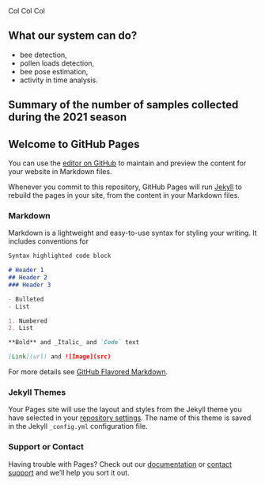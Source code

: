<div class="row">
    <span class="col-third">Col</span>
    <span class="col-third">Col</span>
    <span class="col-third">Col</span>
</div>

## What our system can do?

- bee detection,
- pollen loads detection,
- bee pose estimation,
- activity in time analysis.

## Summary of the number of samples collected during the 2021 season 

## Welcome to GitHub Pages

You can use the [editor on GitHub](https://github.com/PabloMaj/Computer-vision-system-for-apiary/edit/gh-pages/index.md) to maintain and preview the content for your website in Markdown files.

Whenever you commit to this repository, GitHub Pages will run [Jekyll](https://jekyllrb.com/) to rebuild the pages in your site, from the content in your Markdown files.

### Markdown

Markdown is a lightweight and easy-to-use syntax for styling your writing. It includes conventions for

```markdown
Syntax highlighted code block

# Header 1
## Header 2
### Header 3

- Bulleted
- List

1. Numbered
2. List

**Bold** and _Italic_ and `Code` text

[Link](url) and ![Image](src)
```

For more details see [GitHub Flavored Markdown](https://guides.github.com/features/mastering-markdown/).

### Jekyll Themes

Your Pages site will use the layout and styles from the Jekyll theme you have selected in your [repository settings](https://github.com/PabloMaj/Computer-vision-system-for-apiary/settings/pages). The name of this theme is saved in the Jekyll `_config.yml` configuration file.

### Support or Contact

Having trouble with Pages? Check out our [documentation](https://docs.github.com/categories/github-pages-basics/) or [contact support](https://support.github.com/contact) and we’ll help you sort it out.
